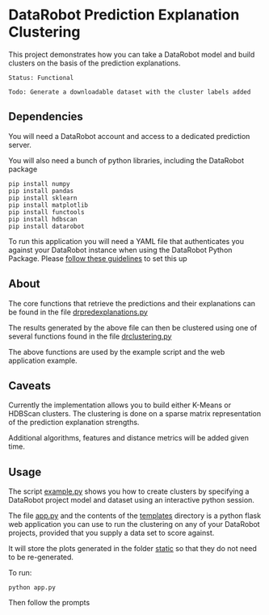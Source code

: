 
DataRobot Prediction Explanation Clustering 
===========================================

This project demonstrates how you can take a DataRobot model
and build clusters on the basis of the prediction explanations.

```
Status: Functional

Todo: Generate a downloadable dataset with the cluster labels added
```

## Dependencies
 
You will need a DataRobot account and access to a dedicated prediction server.

You will also need a bunch of python libraries, including the DataRobot package

```
pip install numpy
pip install pandas
pip install sklearn
pip install matplotlib
pip install functools
pip install hdbscan
pip install datarobot
```

To run this application you will need a YAML file that authenticates you against your
DataRobot instance when using the DataRobot Python Package. 
Please [follow these guidelines](https://datarobot-public-api-client.readthedocs-hosted.com/en/v2.7.2/setup/configuration.html)
 to set this up


## About

The core functions that retrieve the predictions and their explanations can be found in
the file [drpredexplanations.py](drpredexplanations.py)

The results generated by the above file can then be clustered using one of several functions
found in the file [drclustering.py](drclustering.py)

The above functions are used by the example script and the web application example.

## Caveats

Currently the implementation allows you to build either  K-Means or HDBScan clusters.
The clustering is done on a sparse matrix representation of the prediction explanation strengths.

Additional algorithms, features and distance metrics will be added given time.


## Usage

The script [example.py](example.py) shows you how to create clusters by specifying a DataRobot
project model and dataset using an interactive python session.

The file [app.py](app.py) and the contents of the [templates](templates) directory is a python flask 
web application you can use to run the clustering on any of your DataRobot 
projects, provided that you supply a data set to score against.

It will store the plots generated in the folder [static](static) so that they do not need to be re-generated.


To run:

```
python app.py
```

Then follow the prompts



